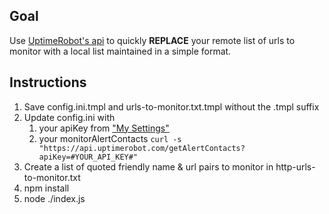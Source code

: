 ## Goal

Use [UptimeRobot's api](https://uptimerobot.com/api) to quickly **REPLACE** your remote list of urls to monitor
with a local list maintained in a simple format.

## Instructions

1. Save config.ini.tmpl and urls-to-monitor.txt.tmpl without the .tmpl suffix
1. Update config.ini with
    1. your apiKey from ["My Settings"](https://uptimerobot.com/dashboard.php#mySettings)
    1. your monitorAlertContacts
        `curl -s "https://api.uptimerobot.com/getAlertContacts?apiKey=#YOUR_API_KEY#"`
1. Create a list of quoted friendly name & url pairs to monitor in http-urls-to-monitor.txt
1. npm install
1. node ./index.js
